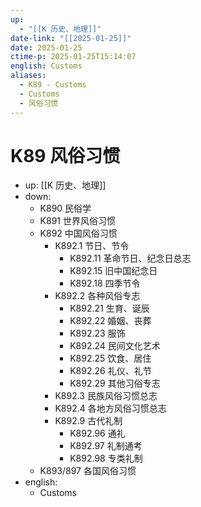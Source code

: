 ```yaml
---
up:
  - "[[K 历史、地理]]"
date-link: "[[2025-01-25]]"
date: 2025-01-25
ctime-p: 2025-01-25T15:14:07
english: Customs
aliases:
  - K89 - Customs
  - Customs
  - 风俗习惯
---
```


# K89 风俗习惯

- up: [[K 历史、地理]]
- down:
	- K890 民俗学
	- K891 世界风俗习惯
	- K892 中国风俗习惯
		- K892.1 节日、节令
			- K892.11 革命节日、纪念日总志
			- K892.15 旧中国纪念日
			- K892.18 四季节令
		- K892.2 各种风俗专志
			- K892.21 生育、诞辰
			- K892.22 婚姻、丧葬
			- K892.23 服饰
			- K892.24 民间文化艺术
			- K892.25 饮食、居住
			- K892.26 礼仪、礼节
			- K892.29 其他习俗专志
		- K892.3 民族风俗习惯总志
		- K892.4 各地方风俗习惯总志
		- K892.9 古代礼制
			- K892.96 通礼
			- K892.97 礼制通考
			- K892.98 专类礼制
	- K893/897 各国风俗习惯
- english:
	- Customs
